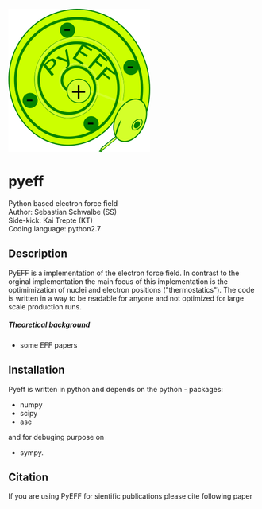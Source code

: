 ![GitHub Logo](/images/pyeff_logo_github.png)

# pyeff
Python based electron force field  
Author: Sebastian Schwalbe (SS)    
Side-kick: Kai Trepte (KT)   
Coding language: python2.7     

## Description 

PyEFF is a implementation of the electron force field. In contrast to the orginal implementation 
the main focus of this implementation is the optimimization of nuclei and electron positions ("thermostatics"). 
The code is written in a way to be readable for anyone and not optimized for large scale production runs. 

##### Theoretical background
 - some EFF papers

## Installation 

Pyeff is written in python and depends on the python - packages: 

- numpy 
- scipy 
- ase 

and for debuging purpose on 

- sympy. 

## Citation 
If you are using PyEFF for sientific publications please cite following paper
